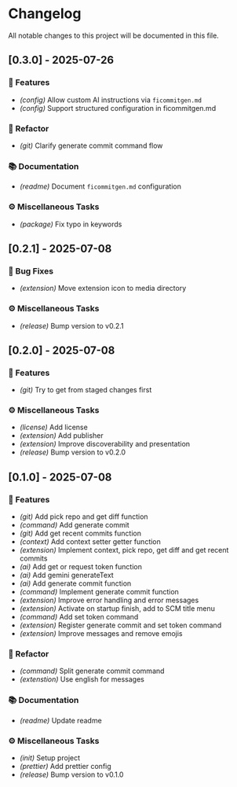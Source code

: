 # Changelog

All notable changes to this project will be documented in this file.

## [0.3.0] - 2025-07-26

### 🚀 Features

- *(config)* Allow custom AI instructions via `ficommitgen.md`
- *(config)* Support structured configuration in ficommitgen.md

### 🚜 Refactor

- *(git)* Clarify generate commit command flow

### 📚 Documentation

- *(readme)* Document `ficommitgen.md` configuration

### ⚙️ Miscellaneous Tasks

- *(package)* Fix typo in keywords

## [0.2.1] - 2025-07-08

### 🐛 Bug Fixes

- *(extension)* Move extension icon to media directory

### ⚙️ Miscellaneous Tasks

- *(release)* Bump version to v0.2.1

## [0.2.0] - 2025-07-08

### 🚀 Features

- *(git)* Try to get from staged changes first

### ⚙️ Miscellaneous Tasks

- *(license)* Add license
- *(extension)* Add publisher
- *(extension)* Improve discoverability and presentation
- *(release)* Bump version to v0.2.0

## [0.1.0] - 2025-07-08

### 🚀 Features

- *(git)* Add pick repo and get diff function
- *(command)* Add generate commit
- *(git)* Add get recent commits function
- *(context)* Add context setter getter function
- *(extension)* Implement context, pick repo, get diff and get recent commits
- *(ai)* Add get or request token function
- *(ai)* Add gemini generateText
- *(ai)* Add generate commit function
- *(command)* Implement generate commit function
- *(extension)* Improve error handling and error messages
- *(extension)* Activate on startup finish, add to SCM title menu
- *(command)* Add set token command
- *(extension)* Register generate commit and set token command
- *(extension)* Improve messages and remove emojis

### 🚜 Refactor

- *(command)* Split generate commit command
- *(extenstion)* Use english for messages

### 📚 Documentation

- *(readme)* Update readme

### ⚙️ Miscellaneous Tasks

- *(init)* Setup project
- *(prettier)* Add prettier config
- *(release)* Bump version to v0.1.0

<!-- generated by git-cliff -->
